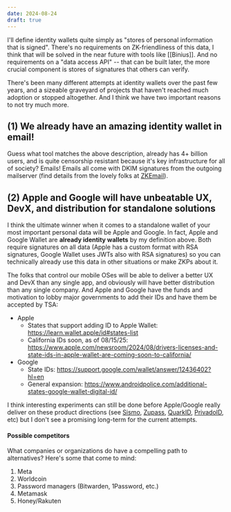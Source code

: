 ```yaml
---
date: 2024-08-24
draft: true
---
```

I'll define identity wallets quite simply as "stores of personal information that is signed". There's no requirements on ZK-friendliness of this data, I think that will be solved in the near future with tools like [[Binius]]. And no requirements on a "data access API" -- that can be built later, the more crucial component is stores of signatures that others can verify.

There's been many different attempts at identity wallets over the past few years, and a sizeable graveyard of projects that haven't reached much adoption or stopped altogether. And I think we have two important reasons to not try much more.

## (1) We already have an amazing identity wallet in email!
Guess what tool matches the above description, already has 4+ billion users, and is quite censorship resistant because it's key infrastructure for all of society? Emails! Emails all come with DKIM signatures from the outgoing mailserver (find details from the lovely folks at [ZKEmail](https://prove.email/blog/zkemail)).



## (2) Apple and Google will have unbeatable UX, DevX, and distribution for standalone solutions

I think the ultimate winner when it comes to a standalone wallet of your most important personal data will be Apple and Google. In fact, Apple and Google Wallet are **already identity wallets** by my definition above. Both require signatures on all data (Apple has a custom format with RSA signatures, Google Wallet uses JWTs also with RSA signatures) so you can technically already use this data in other situations or make ZKPs about it.

The folks that control our mobile OSes will be able to deliver a better UX and DevX than any single app, and obviously will have better distribution than any single company. And Apple and Google have the funds and motivation to lobby major governments to add their IDs and have them be accepted by TSA:
- Apple
	- States that support adding ID to Apple Wallet: https://learn.wallet.apple/id#states-list
	- California IDs soon, as of 08/15/25: https://www.apple.com/newsroom/2024/08/drivers-licenses-and-state-ids-in-apple-wallet-are-coming-soon-to-california/
- Google
	- State IDs: https://support.google.com/wallet/answer/12436402?hl=en
	- General expansion: https://www.androidpolice.com/additional-states-google-wallet-digital-id/

I think interesting experiments can still be done before Apple/Google really deliver on these product directions (see [Sismo](https://github.com/sismo-core), [Zupass](https://github.com/proofcarryingdata/zupass), [QuarkID](https://quarkid.org/),  [PrivadoID](https://www.privado.id/), etc) but I don't see a promising long-term for the current attempts.

#### Possible competitors
What companies or organizations do have a compelling path to alternatives? Here's some that come to mind:
1. Meta
2. Worldcoin
3. Password managers (Bitwarden, 1Password, etc.)
4. Metamask
5. Honey/Rakuten




